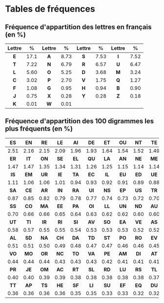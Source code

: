 <!-- Copyright 2024 Caroline Blank <caro@c-space.org> -->
<!-- SPDX-License-Identifier: CC-BY-NC-SA-4.0 -->

# Tables de fréquences

## Fréquence d'appartition des lettres en français (en %)

| Lettre | %      | Lettre | %      | Lettre | %      | Lettre | %      |
|:------:|:------:|:------:|:------:|:------:|:------:|:------:|:------:|
| **E**  | 17.1   | **A**  | 8.73   | **S**  | 7.53   | **I**  | 7.52   |
| **T**  | 7.22   | **N**  | 6.79   | **R**  | 6.57   | **U**  | 6.47   |
| **L**  | 5.60   | **O**  | 5.25   | **D**  | 3.68   | **M**  | 3.24   |
| **C**  | 3.02   | **P**  | 2.70   | **V**  | 1.75   | **Q**  | 1.27   |
| **F**  | 1.08   | **G**  | 0.95   | **H**  | 0.94   | **B**  | 0.90   |
| **J**  | 0.75   | **X**  | 0.28   | **Y**  | 0.28   | **Z**  | 0.18   |
| **K**  | 0.01   | **W**  | 0.01   |        |        |        |        |

## Fréquence d'appartition des 100 digrammes les plus fréquents (en %)

| **ES** | **EN** | **RE** | **LE** | **AI** | **DE** | **ET** | **OU** | **NT** | **TE** |
|:------:|:------:|:------:|:------:|:------:|:------:|:------:|:------:|:------:|:------:|
| 2.51   | 2.16   | 2.15   | 2.09   | 1.96   | 1.93   | 1.64   | 1.54   | 1.52   | 1.49   |
| **ER** | **IT** | **ON** | **SE** | **EL** | **QU** | **LA** | **AN** | **NE** | **ME** |
| 1.47   | 1.47   | 1.35   | 1.34   | 1.31   | 1.26   | 1.25   | 1.15   | 1.14   | 1.14   |
| **IS** | **EM** | **UR** | **IE** | **TA** | **EC** | **IL** | **EU** | **ED** | **UE** |
| 1.11   | 1.06   | 1.06   | 1.01   | 0.94   | 0.93   | 0.92   | 0.91   | 0.89   | 0.88   |
| **SA** | **CE** | **AR** | **IN** | **RA** | **UI** | **NS** | **EP** | **US** | **TR** |
| 0.87   | 0.85   | 0.82   | 0.79   | 0.78   | 0.77   | 0.74   | 0.73   | 0.72   | 0.70   |
| **SS** | **CO** | **MA** | **EE** | **PA** | **OI** | **LL** | **UN** | **ND** | **AU** |
| 0.70   | 0.66   | 0.66   | 0.65   | 0.64   | 0.63   | 0.62   | 0.62   | 0.60   | 0.60   |
| **UT** | **TI** | **IR** | **RI** | **SI** | **AV** | **SO** | **EA** | **VE** | **AS** |
| 0.58   | 0.57   | 0.55   | 0.55   | 0.54   | 0.53   | 0.53   | 0.53   | 0.52   | 0.52   |
| **AL** | **SD** | **NA** | **CH** | **DA** | **TD** | **ST** | **PO** | **RO** | **EV** |
| 0.51   | 0.51   | 0.50   | 0.49   | 0.48   | 0.47   | 0.47   | 0.46   | 0.46   | 0.45   |
| **VO** | **MO** | **OR** | **NC** | **TO** | **VA** | **PE** | **AM** | **DI** | **AT** |
| 0.44   | 0.44   | 0.44   | 0.43   | 0.43   | 0.43   | 0.42   | 0.41   | 0.41   | 0.41   |
| **PR** | **JE** | **OM** | **AC** | **RT** | **SL** | **RD** | **LU** | **RS** | **TL** |
| 0.40   | 0.40   | 0.39   | 0.39   | 0.38   | 0.38   | 0.38   | 0.38   | 0.38   | 0.37   |
| **TT** | **AP** | **TS** | **HE** | **SF** | **LI** | **SU** | **EF** | **EQ** | **DU** |
| 0.36   | 0.36   | 0.36   | 0.36   | 0.35   | 0.35   | 0.33   | 0.33   | 0.32   | 0.32   |





